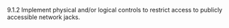9.1.2 Implement physical and/or logical controls to restrict access to publicly accessible network jacks. 